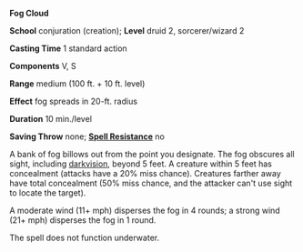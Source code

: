  **Fog Cloud**

**School** conjuration (creation); **Level** druid 2, sorcerer/wizard 2

**Casting Time** 1 standard action

**Components** V, S

**Range** medium (100 ft. + 10 ft. level)

**Effect** fog spreads in 20-ft. radius

**Duration** 10 min./level

**Saving Throw** none; **[Spell Resistance](../glossary.html#_spell-resistance)** no

A bank of fog billows out from the point you designate. The fog obscures all sight, including [darkvision](../glossary.html#_darkvision), beyond 5 feet. A creature within 5 feet has concealment (attacks have a 20% miss chance). Creatures farther away have total concealment (50% miss chance, and the attacker can't use sight to locate the target).

A moderate wind (11+ mph) disperses the fog in 4 rounds; a strong wind (21+ mph) disperses the fog in 1 round.

The spell does not function underwater.

